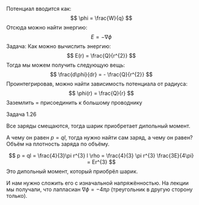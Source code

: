 Потенциал вводится как:
$$
\phi = \frac{W}{q}
$$
Отсюда можно найти энергию:
$$
E = -\nabla\phi
$$
Задача:
Как можно вычислить энергию:
$$
E(r) = \frac{Q}{r^{2}}
$$
Тогда мы можем получить следующую вещь:
$$
\frac{d\phi}{dr} = - \frac{Q}{r^{2}}
$$
Проинтегрировав, можно найти зависимость потенциала от радиуса:
$$
\phi(r) = \frac{Q}{r}
$$
Заземлить = присоединить к большому проводнику

Задача 1.26

Все заряды смещаются, тогда шарик приобретает дипольный момент.

А чему он равен $p = ql$, тогда нужно найти сам заряд, а чему он равен? Объём на плотность заряда по объёму.

$$
p = ql = \frac{4}{3}\pi r^{3} l \rho = \frac{4}{3} \pi r^{3} \frac{3E}{4\pi} = Er^{3} 
$$
Это дипольный момент, который приобрёл шарик.

И нам нужно сложить его с изначальной напряжённостью.
На лекции мы получали, что лапласиан $\nabla \phi = - 4\pi\rho$ (треугольник в другую сторону только).